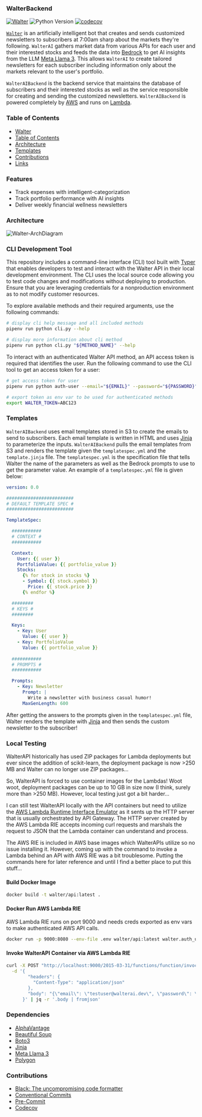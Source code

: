 ### WalterBackend

[![Walter](https://img.shields.io/badge/Walter-555555)](https://walterai.dev) ![Python Version](https://img.shields.io/badge/Python-3.12-green) [![codecov](https://codecov.io/gh/jwallace145/walter-backend/graph/badge.svg?token=OKI43GAC28)](https://codecov.io/gh/jwallace145/walter-backend)

[`Walter`](`https://walterai.io`) is an artificially intelligent bot that creates and sends customized newsletters to subscribers at 7:00am sharp about the markets they're following. `WalterAI` gathers market data from various APIs for each user and their interested stocks and feeds the data into [Bedrock](https://aws.amazon.com/bedrock/) to get AI insights from the LLM [Meta Llama 3](https://ai.meta.com/blog/meta-llama-3/). This allows `WalterAI` to create tailored newsletters for each subscriber including information only about the markets relevant to the user's portfolio.

`WalterAIBackend` is the backend service that maintains the database of subscribers and their interested stocks as well as the service responsible for creating and sending the customized newsletters. `WalterAIBackend` is powered completely by [AWS](https://aws.amazon.com/) and runs on [Lambda](https://aws.amazon.com/lambda/). 

### Table of Contents

* [Walter](#walter)
* [Table of Contents](#table-of-contents)
* [Architecture](#architecture)
* [Templates](#templates)
* [Contributions](#contributions)
* [Links](#links)

### Features

* Track expenses with intelligent-categorization
* Track portfolio performance with AI insights
* Deliver weekly financial wellness newsletters

### Architecture

![Walter-ArchDiagram](https://github.com/user-attachments/assets/5cbac20f-8366-4904-a5b5-0b2a43eb669c)

### CLI Development Tool

This repository includes a command-line interface (CLI) tool built with [Typer](https://typer.tiangolo.com/) that
enables developers to test and interact with the Walter API in their local development environment. The CLI uses the
local source code allowing you to test code changes and modifications without deploying to production. Ensure that you are leveraging credentials for a nonproduction environment as to not modify customer resources.

To explore available methods and their required arguments, use the
following commands:

```bash
# display cli help message and all included methods
pipenv run python cli.py --help

# display more information about cli method
pipenv run python cli.py "${METHOD_NAME}" --help
```

To interact with an authenticated Walter API method, an API access token is required that identifies the user. Run the following command to use the CLI tool to get an access token for a user:

```bash
# get access token for user
pipenv run python auth-user --email="${EMAIL}" --password="${PASSWORD}"

# export token as env var to be used for authenticated methods
export WALTER_TOKEN=ABC123
```

### Templates

`WalterAIBackend` uses email templates stored in S3 to create the emails to send to subscribers. Each email template is written in HTML and uses [Jinja](https://jinja.palletsprojects.com/en/3.1.x/api/) to parameterize the inputs. `WalterAIBackend` pulls the email templates from S3 and renders the template given the `templatespec.yml` and the `template.jinja` file. The `templatespec.yml` is the specification file that tells Walter the name of the parameters as well as the Bedrock prompts to use to get the parameter value. An example of a `templatespec.yml` file is given below:

```yaml
version: 0.0

#########################
# DEFAULT TEMPLATE SPEC #
#########################

TemplateSpec:

  ###########
  # CONTEXT #
  ###########

  Context:
    User: {{ user }}
    PortfolioValue: {{ portfolio_value }}
    Stocks:
      {% for stock in stocks %}
      - Symbol: {{ stock.symbol }}
        Price: {{ stock.price }}
      {% endfor %}

  ########
  # KEYS #
  ########

  Keys:
    - Key: User
      Value: {{ user }}
    - Key: PortfolioValue
      Value: {{ portfolio_value }}
      
  ###########
  # PROMPTS #
  ###########

  Prompts:
    - Key: Newsletter
      Prompt: |
        Write a newsletter with business casual humor!
      MaxGenLength: 600
```

After getting the answers to the prompts given in the `templatespec.yml` file, Walter renders the template with 
[Jinja](https://jinja.palletsprojects.com/en/3.1.x/api/) and then sends the custom newsletter to the subscriber!

### Local Testing

WalterAPI historically has used ZIP packages for Lambda deployments but ever since the addition of scikit-learn, the deployment package is now >250 MB and Walter can no longer use ZIP packages...

So, WalterAPI is forced to use container images for the Lambdas! Woot woot, deployment packages can be up to 10 GB in size now (I think, surely more than >250 MB). However, local testing just got a bit harder...

I can still test WalterAPI locally with the API containers but need to utilize the [AWS Lambda Runtime Interface Emulator](https://github.com/aws/aws-lambda-runtime-interface-emulator) as it sents up the HTTP server that is usually orchestrated by API Gateway. The HTTP server created by the AWS Lambda RIE accepts incoming curl requests and marshals the request to JSON that the Lambda container can understand and process.

The AWS RIE is included in AWS base images which WalterAPIs utilize so no issue installing it. However, coming up with the command to invoke a Lambda behind an API with AWS RIE was a bit troublesome. Putting the commands here for later reference and until I find a better place to put this stuff...

#### Build Docker Image

```bash
docker build -t walter/api:latest . 
```

#### Docker Run AWS Lambda RIE

AWS Lambda RIE runs on port 9000 and needs creds exported as env vars to make authenticated AWS API calls. 

```bash
docker run -p 9000:8080 --env-file .env walter/api:latest walter.auth_user_entrypoint
```

#### Invoke WalterAPI Container via AWS Lambda RIE
```bash
curl -X POST "http://localhost:9000/2015-03-31/functions/function/invocations" \
  -d '{
        "headers": {
          "Content-Type": "application/json"
        },
        "body": "{\"email\": \"testuser@walterai.dev\", \"password\": \"testpassword\"}"
      }' | jq -r '.body | fromjson'
```
### Dependencies

* [AlphaVantage](https://www.alphavantage.co/documentation/)
* [Beautiful Soup](https://www.crummy.com/software/BeautifulSoup/bs4/doc/)
* [Boto3](https://boto3.amazonaws.com/v1/documentation/api/latest/reference/services/index.html)
* [Jinja](https://jinja.palletsprojects.com/en/stable/)
* [Meta Llama 3](https://ai.meta.com/blog/meta-llama-3/)
* [Polygon](https://polygon.io/)

### Contributions

* [Black: The uncompromising code formatter](https://black.readthedocs.io/en/stable/)
* [Conventional Commits](https://www.conventionalcommits.org/en/v1.0.0/)
* [Pre-Commit](https://github.com/pre-commit/pre-commit)
* [Codecov](https://about.codecov.io/)



